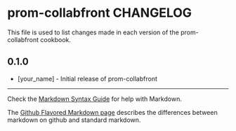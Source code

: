 prom-collabfront CHANGELOG
==========================

This file is used to list changes made in each version of the prom-collabfront cookbook.

0.1.0
-----
- [your_name] - Initial release of prom-collabfront

- - -
Check the [Markdown Syntax Guide](http://daringfireball.net/projects/markdown/syntax) for help with Markdown.

The [Github Flavored Markdown page](http://github.github.com/github-flavored-markdown/) describes the differences between markdown on github and standard markdown.
